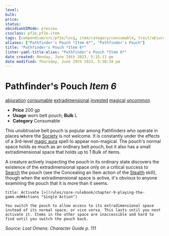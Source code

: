 ```yaml
---
level:
bulk:
price:
status:
obsidianUIMode: preview
cssclass: pf2e,pf2e-item
tags: [compendium/src/pf2e/locg, item/category/consumable, trait/abjuration, trait/consumable, trait/extradimensional, trait/invested, trait/magical, trait/uncommon]
aliases: ["Pathfinder's Pouch *Item 6*", "Pathfinder's Pouch"]
title: "Pathfinder's Pouch *Item 6*"
linter-yaml-title-alias: "Pathfinder's Pouch *Item 6*"
date created: Monday, June 19th 2023, 5:15:11 pm
date modified: Thursday, June 29th 2023, 5:30:34 pm
---
```


# Pathfinder's Pouch *Item 6*

[abjuration](rules/traits/abjuration.md) [consumable](rules/traits/consumable.md) [extradimensional](rules/traits/extradimensional.md) [invested](rules/traits/invested.md) [magical](rules/traits/magical.md) [uncommon](rules/traits/uncommon.md)  

- **Price** 200 gp
- **Usage** worn belt pouch; **Bulk** L
- **Category** Consumable

This unobtrusive belt pouch is popular among Pathfinders who operate in places where the [Society](compendium/skills.md#Society) is not welcome. It is constantly under the effects of a 3rd-level [magic aura](compendium/spells/magic-aura.md) spell to appear non-magical. The pouch's normal space holds as much as an ordinary belt pouch, but it also has a small extradimensional space that holds up to 1 Bulk of items.

A creature actively inspecting the pouch in its ordinary state discovers the existence of the extradimensional space only on a critical success to [Search](rules/actions/search.md) the pouch (see the Concealing an Item action of the [Stealth](compendium/skills.md#Stealth) skill), though when the extradimensional space is active, it's obvious to anyone examining the pouch that it is more than it seems.

```ad-embed-ability
title: Activate [>](rules/core-rulebook/chapter-9-playing-the-game.md#Actions "Single Action")

You switch the pouch to allow access to its extradimensional space instead of its normal space, or vice versa. This lasts until you next activate it. Items in the other space are inaccessible and hard to find until you switch the pouch back.
```

*Source: Lost Omens: Character Guide p. 111*
